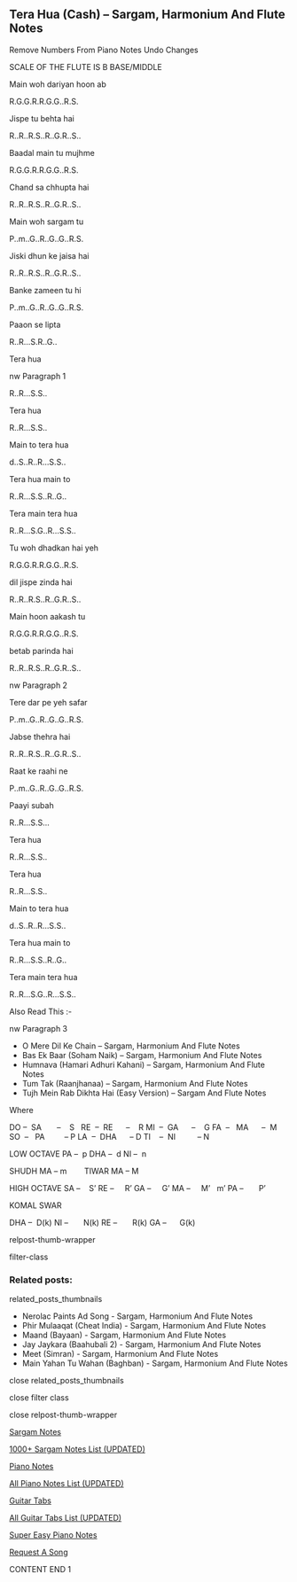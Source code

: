 
## Tera Hua (Cash) – Sargam, Harmonium And Flute Notes

Remove Numbers From Piano Notes
Undo Changes

SCALE OF THE FLUTE IS B BASE/MIDDLE

Main woh dariyan hoon ab

R.G.G.R.R.G.G..R.S.

Jispe tu behta hai

R..R..R.S..R..G.R..S..

Baadal main tu mujhme

R.G.G.R.R.G.G..R.S.

Chand sa chhupta hai

R..R..R.S..R..G.R..S..

Main woh sargam tu

P..m..G..R..G..G..R.S.

Jiski dhun ke jaisa hai

R..R..R.S..R..G.R..S..

Banke zameen tu hi

P..m..G..R..G..G..R.S.

Paaon se lipta

R..R…S.R..G..

Tera hua

nw Paragraph 1

R..R…S.S..

Tera hua

R..R…S.S..

Main to tera hua

d..S..R..R…S.S..

Tera hua main to

R..R…S.S..R..G..

Tera main tera hua

R..R…S.G..R…S.S..

Tu woh dhadkan hai yeh

R.G.G.R.R.G.G..R.S.

dil jispe zinda hai

R..R..R.S..R..G.R..S..

Main hoon aakash tu

R.G.G.R.R.G.G..R.S.

betab parinda hai

R..R..R.S..R..G.R..S..

nw Paragraph 2

Tere dar pe yeh safar

P..m..G..R..G..G..R.S.

Jabse thehra hai

R..R..R.S..R..G.R..S..

Raat ke raahi ne

P..m..G..R..G..G..R.S.

Paayi subah

R..R…S.S…

Tera hua

R..R…S.S..

Tera hua

R..R…S.S..

Main to tera hua

d..S..R..R…S.S..

Tera hua main to

R..R…S.S..R..G..

Tera main tera hua

R..R…S.G..R…S.S..

Also Read This :-

nw Paragraph 3

* O Mere Dil Ke Chain – Sargam, Harmonium And Flute Notes
* Bas Ek Baar (Soham Naik) – Sargam, Harmonium And Flute Notes
* Humnava (Hamari Adhuri Kahani) – Sargam, Harmonium And Flute Notes
* Tum Tak (Raanjhanaa) – Sargam, Harmonium And Flute Notes
* Tujh Mein Rab Dikhta Hai (Easy Version) – Sargam And Flute Notes

Where

DO –  SA       –    S  
RE  –  RE      –    R
MI  –  GA      –    G
FA  –   MA      –  M
SO  –   PA         – P
LA  –  DHA      – D
TI    –  NI          – N

LOW OCTAVE
PA –  p
DHA –  d
NI –  n

SHUDH MA – m        TIWAR MA – M

HIGH OCTAVE
SA –    S’
RE –     R’
GA –     G’
MA –     M’   m’
PA –       P’

KOMAL SWAR

DHA –  D(k)
NI –       N(k)
RE –       R(k)
GA –      G(k)

relpost-thumb-wrapper

filter-class

### Related posts:

related_posts_thumbnails

* Nerolac Paints Ad Song - Sargam, Harmonium And Flute Notes
* Phir Mulaaqat (Cheat India) - Sargam, Harmonium And Flute Notes
* Maand (Bayaan) - Sargam, Harmonium And Flute Notes
* Jay Jaykara (Baahubali 2) - Sargam, Harmonium And Flute Notes
* Meet (Simran) - Sargam, Harmonium And Flute Notes
* Main Yahan Tu Wahan (Baghban) - Sargam, Harmonium And Flute Notes

close related_posts_thumbnails

close filter class

close relpost-thumb-wrapper

[Sargam Notes](https://www.notationsworld.com/sargam-notes.html)

[1000+ Sargam Notes List (UPDATED)](https://www.notationsworld.com/all-songs-list-sargam-notes.html)

[Piano Notes](https://www.notationsworld.com/piano-notes.html)

[All Piano Notes List (UPDATED)](https://www.notationsworld.com/all-songs-list-piano-notes.html)

[Guitar Tabs](https://www.notationsworld.com/guitar-tabs.html)

[All Guitar Tabs List (UPDATED)](https://www.notationsworld.com/all-songs-list-guitar-tabs.html)

[Super Easy Piano Notes](https://studywall.in/)

[Request A Song](https://www.notationsworld.com/request-a-song.html)

CONTENT END 1

